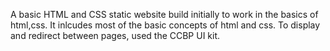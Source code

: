 A basic HTML and CSS static website build initially to work in the basics of html,css.
It inlcudes most of the basic concepts of html and css. To display and redirect between pages, used the CCBP UI kit.
